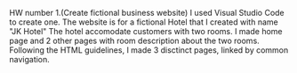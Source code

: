 HW number 1.(Create fictional business website)
I used Visual Studio Code to create one.
The website is for a fictional Hotel that I created with name "JK Hotel"
The hotel accomodate customers with two rooms.
I made home page and 2 other pages with room description about the two rooms.
Following the HTML guidelines, I made 3 disctinct pages, linked by common navigation. 
